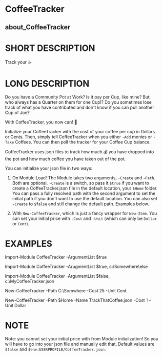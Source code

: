 ﻿# CoffeeTracker
## about_CoffeeTracker

# SHORT DESCRIPTION
Track your ☕️

# LONG DESCRIPTION
Do you have a Community Pot at Work? Is it pay per Cup, like mine?
But, who always has a Quarter on them for one Cup!?
Do you sometimes lose track of what you have contributed and don't know if
you can pull another Cup of Joe?


With CoffeeTracker, you now can! 🕺


Initialize your CoffeeTracker with the cost of your coffee per cup in Dollars or Cents. Then, simply tell CoffeeTracker when you either `-Add` monies or `-Take` Coffees. You can then poll the tracker for your Coffee Cup balance.


CoffeeTracker uses json files to track how much 💰 you have dropped into the pot and how much coffee you have taken out of the pot.


You can initialize your json file in two ways:


1. On Module Load! The Module takes two arguments, `-Create` and `-Path`. Both are optional. `-Create` is a switch, so pass it `$true` if you want to create a CoffeeTracker.json file in the default location, your `$Home` folder. You can pass a fully resolved path with the second argument to set the initial path if you don't want to use the default location. You can also set `-Create` to `$false` and still change the default path. Examples below. 


2. With `New-CoffeeTracker`, which is just a fancy wrapper for `New-Item`. You can set your initial price with `-Cost` and `-Unit` (which can only be `Dollar` or `Cent`). 


# EXAMPLES
Import-Module CoffeeTracker -ArgumentList $true


Import-Module CoffeeTracker -ArugmentList $true, c:\Somewhere\else


Import-Module CoffeeTracker -ArgumentList $false, c:\MyCoffeeTracker.json


New-CoffeeTracker -Path C:\Somwhere -Cost 25 -Unit Cent


New-CoffeeTracker -Path $Home -Name TrackThatCoffee.json -Cost 1 -Unit Dollar


# NOTE
Note: you cannot set your initial price with from Module initialization! So you will have to go into your json file and manually edit that. Default values are `$false` and `$env:USERPROFILE/CoffeeTracker.json`.